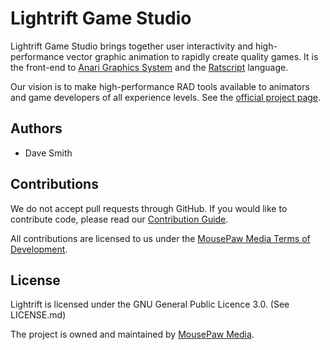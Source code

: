# Lightrift Game Studio

Lightrift Game Studio brings together user interactivity and high-performance
vector graphic animation to rapidly create quality games. It is the front-end to
[Anari Graphics System][4] and the [Ratscript][5] language.

Our vision is to make high-performance RAD tools available to animators and game
developers of all experience levels. See the [official project page][1].

## Authors

* Dave Smith

## Contributions

We do not accept pull requests through GitHub.
If you would like to contribute code, please read our
[Contribution Guide][2].

All contributions are licensed to us under the
[MousePaw Media Terms of Development][3].

## License

Lightrift is licensed under the GNU General Public Licence 3.0. (See
LICENSE.md)

The project is owned and maintained by [MousePaw Media][2].

[1]: https://www.mousepawmedia.com/lightrift
[2]: https://www.mousepawmedia.com/
[3]: https://www.mousepawmedia.com/termsofdevelopment
[4]: https://www.mousepawmedia.com/anari
[5]: https://www.mousepawmedia.com/ratscript
